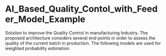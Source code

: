 # AI_Based_Quality_Contol_with_Feeder_Model_Example
Solution to improve the Quality Control in manufacturing Industry. The proposed architecture considers several end points in order to assess the quality of the current batch in production. The following models are used for weighted probability estimation.
